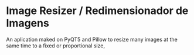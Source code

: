 <h1> Image Resizer / Redimensionador de Imagens </h1>

An aplication maked on PyQT5 and Pillow to resize many images at the same time to a fixed or proportional size, 



